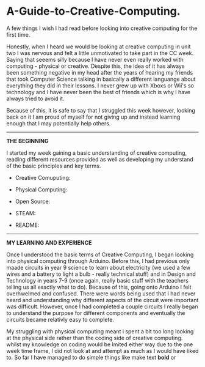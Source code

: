 # A-Guide-to-Creative-Computing.
A few things I wish I had read before looking into creative computing for the first time. 

<p>Honestly, when I heard we would be looking at creative computing in unit two I was nervous and felt a little unmotivated to take part in the CC week. Saying that seeems silly because I have never even really worked with computing - physical or creative. Despite this, the idea of it has always been something negative in my head after the years of hearing my friends that took Computer Science talking in basically a different languange about everything they did in their lessons. I never grew up with Xboxs or Wii's so technology and I have never been the best of friends which is why I have always tried to avoid it.<p>

Because of this, it is safe to say that I struggled this week however, looking back on it I am proud of myself for not giving up and instead learning enough that I may potentially help others.  

***

**THE BEGINNING**

I started my week gaining a basic understanding of creative computing, reading different resources provided as well as developing my understand of the basic principles and key terms. 

- Creative Comuputing:

- Physical Computing:

- Open Source:

- STEAM:

- README:

***

**MY LEARNING AND EXPERIENCE**

Once I understood the basic terms of Creative Computing, I began looking into physical computing through Arduino. Before this, I had previous only maade circuits in year 9 science to learn about electricity (we used a few wires and a battery to light a bulb - really technical stuff) and in Design and Technology in years 7-9 (once again, really basic stuff with the teachers telling us all exactly what to do). Because of this, going onto Arduino I felt overhwelmed and confused. There were words being used that I had never heard and understanding why different aspects of the circuit were important was difficult. However, once I had completed a couple circuits I really began to understand the purpose for different components and eventually the circuits became relativly easy to complete. 

My struggling with physical computing meant i spent a bit too long looking at the physical side rather than the coding side of creative computing. whilst my knowledge on coding would be lmited either way due to the one week time frame, I did not look at and attempt as much as I would have liked to. So far I have managed to do simple things like make text **bold** or 
